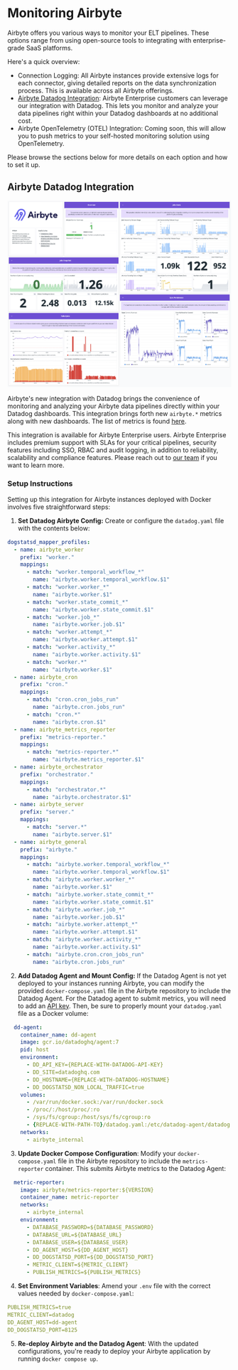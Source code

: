 # Monitoring Airbyte

Airbyte offers you various ways to monitor your ELT pipelines. These options range from using open-source tools to integrating with enterprise-grade SaaS platforms.

Here's a quick overview:
* Connection Logging: All Airbyte instances provide extensive logs for each connector, giving detailed reports on the data synchronization process. This is available across all Airbyte offerings.
* [Airbyte Datadog Integration](#airbyte-datadog-integration): Airbyte Enterprise customers can leverage our integration with Datadog. This lets you monitor and analyze your data pipelines right within your Datadog dashboards at no additional cost.
* Airbyte OpenTelemetry (OTEL) Integration: Coming soon, this will allow you to push metrics to your self-hosted monitoring solution using OpenTelemetry.

Please browse the sections below for more details on each option and how to set it up.

## Airbyte Datadog Integration

![Datadog's Airbyte Integration Dashboard](assets/DatadogAirbyteIntegration_OutOfTheBox_Dashboard.png)

Airbyte's new integration with Datadog brings the convenience of monitoring and analyzing your Airbyte data pipelines directly within your Datadog dashboards. 
This integration brings forth new `airbyte.*` metrics along with new dashboards. The list of metrics is found [here](https://docs.datadoghq.com/integrations/airbyte/#data-collected).

This integration is available for Airbyte Enterprise users. Airbyte Enterprise includes premium support with SLAs for your critical pipelines, security features including SSO, RBAC and audit logging, in addition to reliability, scalability and compliance features.
Please reach out to [our team](https://airbyte.com/talk-to-sales) if you want to learn more.

### Setup Instructions

Setting up this integration for Airbyte instances deployed with Docker involves five straightforward steps:


1. **Set Datadog Airbyte Config:** Create or configure the `datadog.yaml` file with the contents below:

```yaml
dogstatsd_mapper_profiles:
  - name: airbyte_worker
    prefix: "worker."
    mappings:
      - match: "worker.temporal_workflow_*"
        name: "airbyte.worker.temporal_workflow.$1"
      - match: "worker.worker_*"
        name: "airbyte.worker.$1"
      - match: "worker.state_commit_*"
        name: "airbyte.worker.state_commit.$1"
      - match: "worker.job_*"
        name: "airbyte.worker.job.$1"
      - match: "worker.attempt_*"
        name: "airbyte.worker.attempt.$1"
      - match: "worker.activity_*"
        name: "airbyte.worker.activity.$1"
      - match: "worker.*"
        name: "airbyte.worker.$1"
  - name: airbyte_cron
    prefix: "cron."
    mappings:
      - match: "cron.cron_jobs_run"
        name: "airbyte.cron.jobs_run"
      - match: "cron.*"
        name: "airbyte.cron.$1"
  - name: airbyte_metrics_reporter
    prefix: "metrics-reporter."
    mappings:
      - match: "metrics-reporter.*"
        name: "airbyte.metrics_reporter.$1"
  - name: airbyte_orchestrator
    prefix: "orchestrator."
    mappings:
      - match: "orchestrator.*"
        name: "airbyte.orchestrator.$1"
  - name: airbyte_server
    prefix: "server."
    mappings:
      - match: "server.*"
        name: "airbyte.server.$1"
  - name: airbyte_general
    prefix: "airbyte."
    mappings:
      - match: "airbyte.worker.temporal_workflow_*"
        name: "airbyte.worker.temporal_workflow.$1"
      - match: "airbyte.worker.worker_*"
        name: "airbyte.worker.$1"
      - match: "airbyte.worker.state_commit_*"
        name: "airbyte.worker.state_commit.$1"
      - match: "airbyte.worker.job_*"
        name: "airbyte.worker.job.$1"
      - match: "airbyte.worker.attempt_*"
        name: "airbyte.worker.attempt.$1"
      - match: "airbyte.worker.activity_*"
        name: "airbyte.worker.activity.$1"
      - match: "airbyte.cron.cron_jobs_run"
        name: "airbyte.cron.jobs_run"
```

2. **Add Datadog Agent and Mount Config:** If the Datadog Agent is not yet deployed to your instances running Airbyte, you can modify the provided  `docker-compose.yaml` file in the Airbyte repository to include the Datadog Agent. For the Datadog agent to submit metrics, you will need to add an [API key](https://docs.datadoghq.com/account_management/api-app-keys/#add-an-api-key-or-client-token). Then, be sure to properly mount your `datadog.yaml` file as a Docker volume:

```yaml
  dd-agent:
    container_name: dd-agent
    image: gcr.io/datadoghq/agent:7
    pid: host
    environment:
      - DD_API_KEY={REPLACE-WITH-DATADOG-API-KEY}
      - DD_SITE=datadoghq.com
      - DD_HOSTNAME={REPLACE-WITH-DATADOG-HOSTNAME}
      - DD_DOGSTATSD_NON_LOCAL_TRAFFIC=true
    volumes:
      - /var/run/docker.sock:/var/run/docker.sock
      - /proc/:/host/proc/:ro
      - /sys/fs/cgroup:/host/sys/fs/cgroup:ro
      - {REPLACE-WITH-PATH-TO}/datadog.yaml:/etc/datadog-agent/datadog.yaml
    networks:
      - airbyte_internal
```

3. **Update Docker Compose Configuration**: Modify your `docker-compose.yaml` file in the Airbyte repository to include the `metrics-reporter` container. This submits Airbyte metrics to the Datadog Agent:

```yaml
  metric-reporter:
    image: airbyte/metrics-reporter:${VERSION}
    container_name: metric-reporter
    networks:
      - airbyte_internal
    environment:
      - DATABASE_PASSWORD=${DATABASE_PASSWORD}
      - DATABASE_URL=${DATABASE_URL}
      - DATABASE_USER=${DATABASE_USER}
      - DD_AGENT_HOST=${DD_AGENT_HOST}
      - DD_DOGSTATSD_PORT=${DD_DOGSTATSD_PORT}
      - METRIC_CLIENT=${METRIC_CLIENT}
      - PUBLISH_METRICS=${PUBLISH_METRICS}
```

4. **Set Environment Variables**: Amend your `.env` file with the correct values needed by `docker-compose.yaml`:

```yaml
PUBLISH_METRICS=true
METRIC_CLIENT=datadog
DD_AGENT_HOST=dd-agent
DD_DOGSTATSD_PORT=8125
```

5. **Re-deploy Airbyte and the Datadog Agent**: With the updated configurations, you're ready to deploy your Airbyte application by running `docker compose up`.



